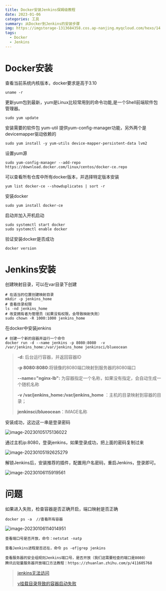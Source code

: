 ```yaml
---
title: Docker安装Jenkins保姆级教程
date: 2023-01-06
categories: 工具
summary: 从Docker到Jenkins的安装步骤
img: https://imgstorage-1313684358.cos.ap-nanjing.myqcloud.com/hexo/14.jpg
tags:
  - Docker
  - Jenkins
---
```


# Docker安装

查看当前系统内核版本，docker要求是高于3.10

```
uname -r
```

更新yum包到最新，yum是Linux比较常用到的命令功能,是一个Shell前端软件包管理器。

```
sudo yum update
```

安装需要的软件包 yum-util 提供yum-config-manager功能，另外两个是devicemapper驱动依赖的

```
sudo yum install -y yum-utils device-mapper-persistent-data lvm2
```

设置yum源

```
sudo yum-config-manager --add-repo https://download.docker.com/linux/centos/docker-ce.repo
```

可以查看所有仓库中所有docker版本，并选择特定版本安装

```
yum list docker-ce --showduplicates | sort -r
```

安装docker 

```
sudo yum install docker-ce  
```

启动并加入开机启动

```
sudo systemctl start docker
sudo systemctl enable docker
```

验证安装docker是否成功

```
docker version
```

# Jenkins安装

创建映射目录，可以在var目录下创建

```
# 在适当的位置创建映射目录
mkdir -p jenkins_home
# 查看目录权限
ls -nd jenkins_home
# 改变拥有者为管理员（如果没有权限，会导致映射失败）
sudo chown -R 1000:1000 jenkins_home
```

在docker中安装jenkins

```
# 创建一个新的容器并运行一个命令
docker run -d --name jenkins -p 8080:8080  -v /var/jenkins_home:/var/jenkins_home jenkinsci/blueocean
```

> **-d:** 后台运行容器，并返回容器ID
>
>  **-p 8080:8080**:将镜像的8080端口映射到服务器的8080端口
>
> **--name="nginx-lb":** 为容器指定一个名称，如果没有指定，会自动生成一个随机名称
>
>  **-v /var/jenkins_home:/var/jenkins_home** ：主机的目录映射到容器的目录；
>
> **jenkinsci/blueocean**：IMAGE名称

安装成功，这边这一串是登录密码

![image-20230105175136022](https://imgstorage-1313684358.cos.ap-nanjing.myqcloud.com/img/image-20230105175136022.png)

通过主机ip:8080，登录jenkins，如果登录成功，把上面的密码复制过来

![image-20230105192625279](https://imgstorage-1313684358.cos.ap-nanjing.myqcloud.com/img/image-20230105192625279.png)



解锁Jenkins后，安装推荐的插件，配置用户名密码，重启Jenkins，登录即可。

![image-20230106115919561](C:/Users/Axjy/AppData/Roaming/Typora/typora-user-images/image-20230106115919561.png)

# 问题

如果进入失败，检查容器是否正确开启，端口映射是否正确

```
docker ps -a  //查看所有容器
```

![image-20230106114014951](https://imgstorage-1313684358.cos.ap-nanjing.myqcloud.com/img/image-20230106114014951.png)

```
查看端口号是否开放，命令：netstat -natp
```

```
查看Jenkins进程是否还在，命令 ps -ef|grep jenkins
```

```
查看服务器的安全组规则Jenkins端口号，是否开放（我们这需要检查的端口是8080）
腾讯云轻量服务器开放端口方法教程：https://zhuanlan.zhihu.com/p/411605768
```

> [jenkins无法访问](https://blog.csdn.net/weixin_44909045/article/details/123329216)
>
> [v挂载目录导致的容器启动失败](https://blog.csdn.net/qq_41615959/article/details/121053604)

